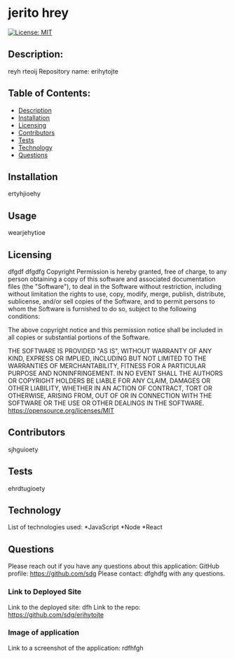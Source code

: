 # jerito hrey
[![License: MIT](https://img.shields.io/badge/License-MIT-yellow.svg)](https://opensource.org/licenses/MIT)
## Description: 
reyh rteoij
Repository name: erihytojte

## Table of Contents:
* [Description](#description)
* [Installation](#installation)
* [Licensing](#licensing)
* [Contributors](#contributors)
* [Tests](#tests)
* [Technology](#Technology)
* [Questions](#questions)

## Installation 
ertyhjioehy
## Usage
wearjehytioe
## Licensing
dfgdf dfgdfg
Copyright Permission is hereby granted, free of charge, 
to any person obtaining a copy of this software and associated documentation files (the "Software"), to deal in 
the Software without restriction, including without limitation the rights to use, copy, modify, merge, publish, 
distribute, sublicense, and/or sell 
copies of the Software, and to permit persons to whom the Software is furnished to do so, 
subject to the following conditions:

The above copyright notice and this permission notice shall be included in all copies or substantial 
portions of the Software.

THE SOFTWARE IS PROVIDED "AS IS", WITHOUT WARRANTY OF ANY KIND, EXPRESS OR IMPLIED, INCLUDING BUT NOT LIMITED TO 
THE WARRANTIES OF MERCHANTABILITY, FITNESS FOR A PARTICULAR PURPOSE AND NONINFRINGEMENT. IN NO EVENT SHALL THE 
AUTHORS OR COPYRIGHT HOLDERS BE LIABLE FOR ANY CLAIM, DAMAGES OR OTHER LIABILITY, WHETHER IN AN ACTION OF CONTRACT, 
TORT OR OTHERWISE, ARISING FROM, OUT OF OR IN CONNECTION WITH THE SOFTWARE OR THE USE OR OTHER DEALINGS IN THE 
SOFTWARE.
https://opensource.org/licenses/MIT
## Contributors
sjhguioety
## Tests
ehrdtugioety
## Technology 
List of technologies used: 
*JavaScript *Node *React
## Questions
Please reach out if you have any questions about this application:
GitHub profile: https://github.com/sdg
Please contact: dfghdfg with any questions. 

### Link to Deployed Site
Link to the deployed site: dfh
Link to the repo: https://github.com/sdg/erihytojte

### Image of application
Link to a screenshot of the application: rdfhfgh
